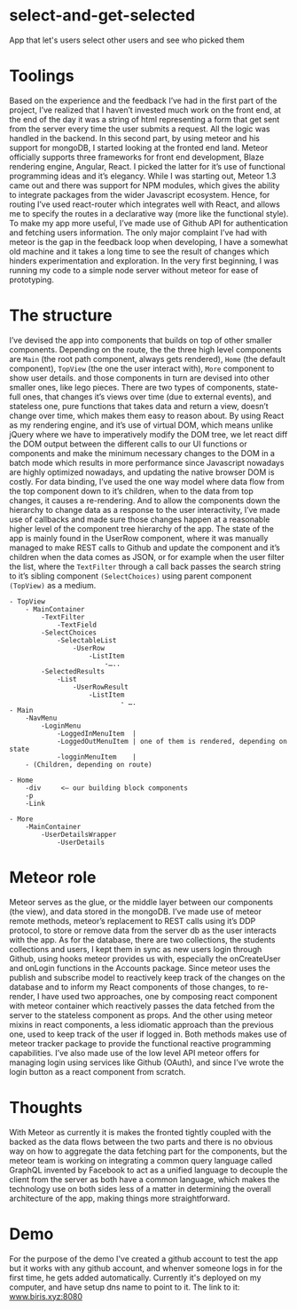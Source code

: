 # select-and-get-selected
App that let's users select other users and see who picked them 

Toolings
=======

Based on the experience and the feedback I’ve had in the first part of the project, I’ve realized that I haven’t invested much work on the front end, at the end of the day it was a string of html representing a form that get sent from the server every time the user submits a request. All the logic was handled in the backend. In this second part, by using meteor and his support for mongoDB, I started looking at the fronted end land. Meteor officially supports three frameworks for front end development, Blaze rendering engine, Angular, React. I picked the latter for it’s use of functional programming ideas and it’s elegancy. While I was starting out, Meteor 1.3 came out and there was support for NPM modules, which gives the ability to integrate packages from the wider Javascript ecosystem. Hence, for routing I’ve used react-router which integrates well with React, and allows me to specify the routes in a declarative way (more like the functional style). To make my app more useful, I’ve made use of Github API for authentication and fetching users information. 
The only major complaint I’ve had with meteor is the gap in the feedback loop when developing, I have a somewhat old machine and it takes a long time to see the result of changes which hinders experimentation and exploration. In the very first beginning, I was running my code to a simple node server without meteor for ease of prototyping. 

The structure
============
I’ve devised the app into components that builds on top of other smaller components. Depending on the route, the the three high level components are `Main` (the root path component, always gets rendered), `Home` (the default component), `TopView` (the one the user interact with), `More` component to show user details. and those components in turn are devised into other smaller ones, like lego pieces.  There are two types of components, state-full ones, that changes it’s views  over time (due to external events), and stateless one, pure functions that takes data and return a view, doesn’t change over time, which makes them easy to reason about. By using React as my rendering engine, and it’s use of virtual DOM, which means unlike jQuery where we have to imperatively modify the DOM tree, we let react diff the DOM output between the different calls to our UI functions or components and make the minimum necessary changes to the DOM in a batch mode which results in more performance since Javascript nowadays are highly optimized nowadays, and updating the native browser DOM is costly.  For data binding, I’ve used the one way model where data flow from the top component down to it’s children, when to the data from top changes, it causes a re-rendering. And to allow the components down the hierarchy to change  data as a  response to the user interactivity, I’ve made use of callbacks and made sure those changes happen at a reasonable higher level of the component tree hierarchy of the app. The state of the  app is mainly found in the UserRow component, where it was manually managed to make REST calls to Github and update the component and it’s children when the data comes as JSON, or for example when the user filter the list, where the `TextFilter` through a call back passes the search string to it’s sibling component `(SelectChoices)` using parent component `(TopView)` as a medium. 


```
- TopView 
	- MainContainer
		-TextFilter 
			-TextField
		-SelectChoices
			-SelectableList
				-UserRow
					-ListItem
						-…..
		-SelectedResults
			-List
				-UserRowResult
					-ListItem
							- ….
- Main 
	-NavMenu
		-LoginMenu
			-LoggedInMenuItem  |  
			-LoggedOutMenuItem | one of them is rendered, depending on state
			-logginMenuItem    |
	- (Children, depending on route)

- Home 
	-div     <— our building block components 
	-p       
	-Link 

- More 
	-MainContainer
		-UserDetailsWrapper
			-UserDetails 
```
Meteor role 
============
Meteor serves as the glue, or the middle layer between our components (the view), and data stored in the mongoDB. I’ve made use of meteor remote methods, meteor’s replacement to REST calls using it’s DDP protocol, to store or remove data from the server db as the user interacts with the app. As for the database, there are two collections, the students collections and users, I kept them in sync as new users login through Github, using hooks meteor provides us with, especially the onCreateUser and onLogin functions in the Accounts package. Since meteor uses the publish and subscribe model to reactively keep track of the changes on the database and to inform my React components of those changes, to re-render, I have used two approaches, one by composing react component with meteor container which reactively passes the data fetched from the server to the stateless component as props. And the other using meteor mixins in react components, a less idiomatic approach than the previous one, used to keep track of the user if logged in. Both methods makes use of meteor tracker package to provide the functional reactive programming capabilities.  I’ve also made use of the low level API meteor offers for managing login using services like Github (OAuth), and since I’ve wrote the login button as a react component from scratch. 

Thoughts
========
With Meteor as currently it is makes the fronted tightly coupled with the backed as the data flows between the two parts and there is no obvious way on how to aggregate the data fetching part for the components, but the meteor team is working on integrating a common query language called GraphQL invented by Facebook to act as a unified language to decouple the client from the server as both have a common language, which makes  the technology use on both sides less of a matter in determining  the overall architecture of the app, making things more straightforward. 


Demo 
==== 
For the purpose of the demo I've created a github account to test the app but it works with any github account, and whenver someone logs in for the first time, he gets added automatically. Currently it's deployed on  my computer, and have setup dns name to point to it. The link to it: www.biris.xyz:8080 



